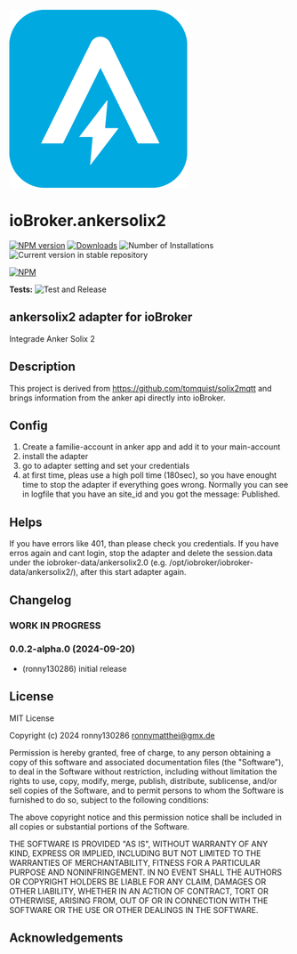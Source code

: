 ![Logo](admin/ankersolix2.png)

# ioBroker.ankersolix2

[![NPM version](https://img.shields.io/npm/v/iobroker.ankersolix2.svg)](https://www.npmjs.com/package/iobroker.ankersolix2)
[![Downloads](https://img.shields.io/npm/dm/iobroker.ankersolix2.svg)](https://www.npmjs.com/package/iobroker.ankersolix2)
![Number of Installations](https://iobroker.live/badges/ankersolix2-installed.svg)
![Current version in stable repository](https://iobroker.live/badges/ankersolix2-stable.svg)

[![NPM](https://nodei.co/npm/iobroker.ankersolix2.png?downloads=true)](https://nodei.co/npm/iobroker.ankersolix2/)

**Tests:** ![Test and Release](https://github.com/ronny130286/ioBroker.ankersolix2/workflows/Test%20and%20Release/badge.svg)

## ankersolix2 adapter for ioBroker

Integrade Anker Solix 2

## Description

This project is derived from https://github.com/tomquist/solix2mqtt and brings information from the anker api directly into ioBroker.

## Config

1. Create a familie-account in anker app and add it to your main-account
2. install the adapter
3. go to adapter setting and set your credentials
4. at first time, pleas use a high poll time (180sec), so you have enought time to stop the adapter if everything goes wrong.
   Normally you can see in logfile that you have an site_id and you got the message: Published.

## Helps

If you have errors like 401, than please check you credentials.
If you have erros again and cant login, stop the adapter and delete the session.data under the iobroker-data/ankersolix2.0 (e.g. /opt/iobroker/iobroker-data/ankersolix2/), after this start adapter again.

## Changelog

<!--
    Placeholder for the next version (at the beginning of the line):

-->

### **WORK IN PROGRESS**

### 0.0.2-alpha.0 (2024-09-20)

-   (ronny130286) initial release

## License

MIT License

Copyright (c) 2024 ronny130286 <ronnymatthei@gmx.de>

Permission is hereby granted, free of charge, to any person obtaining a copy
of this software and associated documentation files (the "Software"), to deal
in the Software without restriction, including without limitation the rights
to use, copy, modify, merge, publish, distribute, sublicense, and/or sell
copies of the Software, and to permit persons to whom the Software is
furnished to do so, subject to the following conditions:

The above copyright notice and this permission notice shall be included in all
copies or substantial portions of the Software.

THE SOFTWARE IS PROVIDED "AS IS", WITHOUT WARRANTY OF ANY KIND, EXPRESS OR
IMPLIED, INCLUDING BUT NOT LIMITED TO THE WARRANTIES OF MERCHANTABILITY,
FITNESS FOR A PARTICULAR PURPOSE AND NONINFRINGEMENT. IN NO EVENT SHALL THE
AUTHORS OR COPYRIGHT HOLDERS BE LIABLE FOR ANY CLAIM, DAMAGES OR OTHER
LIABILITY, WHETHER IN AN ACTION OF CONTRACT, TORT OR OTHERWISE, ARISING FROM,
OUT OF OR IN CONNECTION WITH THE SOFTWARE OR THE USE OR OTHER DEALINGS IN THE
SOFTWARE.

## Acknowledgements
